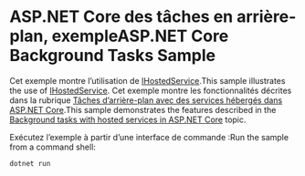 # <a name="aspnet-core-background-tasks-sample"></a><span data-ttu-id="10bc0-101">ASP.NET Core des tâches en arrière-plan, exemple</span><span class="sxs-lookup"><span data-stu-id="10bc0-101">ASP.NET Core Background Tasks Sample</span></span>

<span data-ttu-id="10bc0-102">Cet exemple montre l’utilisation de [IHostedService](https://docs.microsoft.com/dotnet/api/microsoft.extensions.hosting.ihostedservice).</span><span class="sxs-lookup"><span data-stu-id="10bc0-102">This sample illustrates the use of [IHostedService](https://docs.microsoft.com/dotnet/api/microsoft.extensions.hosting.ihostedservice).</span></span> <span data-ttu-id="10bc0-103">Cet exemple montre les fonctionnalités décrites dans la rubrique [Tâches d’arrière-plan avec des services hébergés dans ASP.NET Core](https://docs.microsoft.com/aspnet/core/fundamentals/host/hosted-services).</span><span class="sxs-lookup"><span data-stu-id="10bc0-103">This sample demonstrates the features described in the [Background tasks with hosted services in ASP.NET Core](https://docs.microsoft.com/aspnet/core/fundamentals/host/hosted-services) topic.</span></span>

<span data-ttu-id="10bc0-104">Exécutez l’exemple à partir d’une interface de commande :</span><span class="sxs-lookup"><span data-stu-id="10bc0-104">Run the sample from a command shell:</span></span>

```
dotnet run
```
